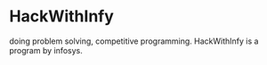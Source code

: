 # HackWithInfy
doing problem solving, competitive programming.
HackWithInfy is a program by infosys.
